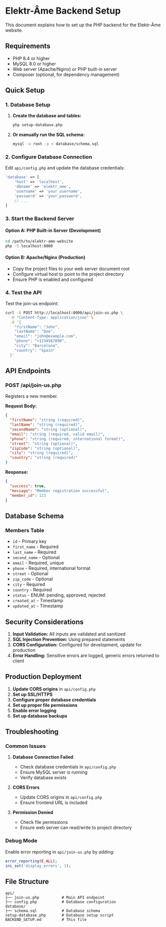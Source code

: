 # Elektr-Âme Backend Setup

This document explains how to set up the PHP backend for the Elektr-Âme website.

## Requirements

- PHP 8.4 or higher
- MySQL 8.0 or higher
- Web server (Apache/Nginx) or PHP built-in server
- Composer (optional, for dependency management)

## Quick Setup

### 1. Database Setup

1. **Create the database and tables:**
   ```bash
   php setup-database.php
   ```

2. **Or manually run the SQL schema:**
   ```bash
   mysql -u root -p < database/schema.sql
   ```

### 2. Configure Database Connection

Edit `api/config.php` and update the database credentials:

```php
'database' => [
    'host' => 'localhost',
    'dbname' => 'elektr_ame',
    'username' => 'your_username',
    'password' => 'your_password',
    // ...
]
```

### 3. Start the Backend Server

#### Option A: PHP Built-in Server (Development)
```bash
cd /path/to/elektr-ame-website
php -S localhost:8000
```

#### Option B: Apache/Nginx (Production)
- Copy the project files to your web server document root
- Configure virtual host to point to the project directory
- Ensure PHP is enabled and configured

### 4. Test the API

Test the join-us endpoint:

```bash
curl -X POST http://localhost:8000/api/join-us.php \
  -H "Content-Type: application/json" \
  -d '{
    "firstName": "John",
    "lastName": "Doe",
    "email": "john@example.com",
    "phone": "+1234567890",
    "city": "Barcelona",
    "country": "Spain"
  }'
```

## API Endpoints

### POST /api/join-us.php

Registers a new member.

**Request Body:**
```json
{
  "firstName": "string (required)",
  "lastName": "string (required)",
  "secondName": "string (optional)",
  "email": "string (required, valid email)",
  "phone": "string (required, international format)",
  "street": "string (optional)",
  "zipCode": "string (optional)",
  "city": "string (required)",
  "country": "string (required)"
}
```

**Response:**
```json
{
  "success": true,
  "message": "Member registration successful",
  "member_id": 123
}
```

## Database Schema

### Members Table
- `id` - Primary key
- `first_name` - Required
- `last_name` - Required
- `second_name` - Optional
- `email` - Required, unique
- `phone` - Required, international format
- `street` - Optional
- `zip_code` - Optional
- `city` - Required
- `country` - Required
- `status` - ENUM: pending, approved, rejected
- `created_at` - Timestamp
- `updated_at` - Timestamp

## Security Considerations

1. **Input Validation:** All inputs are validated and sanitized
2. **SQL Injection Prevention:** Using prepared statements
3. **CORS Configuration:** Configured for development, update for production
4. **Error Handling:** Sensitive errors are logged, generic errors returned to client

## Production Deployment

1. **Update CORS origins** in `api/config.php`
2. **Set up SSL/HTTPS**
3. **Configure proper database credentials**
4. **Set up proper file permissions**
5. **Enable error logging**
6. **Set up database backups**

## Troubleshooting

### Common Issues

1. **Database Connection Failed**
   - Check database credentials in `api/config.php`
   - Ensure MySQL server is running
   - Verify database exists

2. **CORS Errors**
   - Update CORS origins in `api/config.php`
   - Ensure frontend URL is included

3. **Permission Denied**
   - Check file permissions
   - Ensure web server can read/write to project directory

### Debug Mode

Enable error reporting in `api/join-us.php` by adding:
```php
error_reporting(E_ALL);
ini_set('display_errors', 1);
```

## File Structure

```
api/
├── join-us.php          # Main API endpoint
├── config.php           # Database configuration
database/
├── schema.sql           # Database schema
setup-database.php       # Database setup script
BACKEND_SETUP.md         # This file
```










